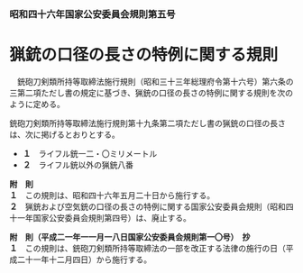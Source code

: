 ### 昭和四十六年国家公安委員会規則第五号  
# 猟銃の口径の長さの特例に関する規則  
　銃砲刀剣類所持等取締法施行規則（昭和三十三年総理府令第十六号）第六条の三第二項ただし書の規定に基づき、猟銃の口径の長さの特例に関する規則を次のように定める。  
  
銃砲刀剣類所持等取締法施行規則第十九条第二項ただし書の猟銃の口径の長さは、次に掲げるとおりとする。  
* **１**　ライフル銃一二・〇ミリメートル  
* **２**　ライフル銃以外の猟銃八番  
  
**附　則**  
**１**　この規則は、昭和四十六年五月二十日から施行する。  
**２**　猟銃および空気銃の口径の長さの特例に関する国家公安委員会規則（昭和四十一年国家公安委員会規則第四号）は、廃止する。  
  
**附　則（平成二一年一一月一八日国家公安委員会規則第一〇号）　抄**  
**１**　この規則は、銃砲刀剣類所持等取締法の一部を改正する法律の施行の日（平成二十一年十二月四日）から施行する。  
  
